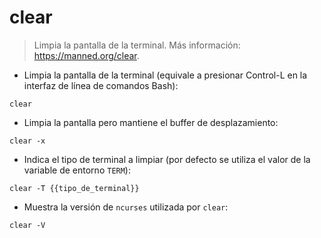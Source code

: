 # clear

> Limpia la pantalla de la terminal.
> Más información: <https://manned.org/clear>.

- Limpia la pantalla de la terminal (equivale a presionar Control-L en la interfaz de línea de comandos Bash):

`clear`

- Limpia la pantalla pero mantiene el buffer de desplazamiento:

`clear -x`

- Indica el tipo de terminal a limpiar (por defecto se utiliza el valor de la variable de entorno `TERM`):

`clear -T {{tipo_de_terminal}}`

- Muestra la versión de `ncurses` utilizada por `clear`:

`clear -V`
